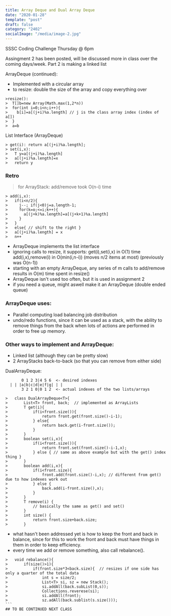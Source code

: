 ```yaml
---
title: Array Deque and Dual Array Deque 
date: "2020-01-28"
template: "post"
draft: false 
category: "2402"
socialImage: "/media/image-2.jpg"
---
```



SSSC Coding Challenge Thursday @ 6pm

Assingment 2 has been posted, will be discussed more in class over the coming days/week.
Part 2 is making a linked list

ArrayDeque (continued):
 - Implemented with a circular array
 - to resize: double the size of the array and copy everything over
```
>resize():
>  T[]b=new Array(Math.max(1,2*n))
>  for(int i=0;i<n;i++){
>    b[i]=a[(j+i)%a.length] // j is the class array index (index of a[])
>  }
>  a=b
```
List Interface (ArrayDeque)
```
> get(i): return a[(j+i)%a.length];
> set(i,x):
>   T y=a[(j+i)%a.length]
>   a[(j+i)%a.length]=x
>   return y
```
### Retro 
 > for ArrayStack: add/remove took O(n-i) time
```
> add(i,x):
>   if(i<n/2){
>     j--; if(j<0)j=a.length-1;
>     for(k=o;<=i;k++){
>       a[(j+k)%a.length]=a[(j+k+1)%a.length]
>	  }
>	}
>	else{ // shift to the right }
>	a[(j+i)%a.length] = x
>	n++
```

 - ArrayDeque implements the list interface
 - ignoring calls to resize, it supports:
		get(i),set(i,x) in O(1) time
		add(i,x),remove(i) in O(min(i,n-i)) (moves n/2 items at most) (previously was O(n-1))
 - starting with an empty ArrayDeque, any series of m calls to add/remove results
	in O(m) time spent in resize()
 - ArrayDeque isn't used too often, but it is used in assignment 2
 - if you need a queue, might aswell make it an ArrayDeque (double ended queue)
 
### ArrayDeque uses:
 - Parallel computing load balancing job distribution
 - undo/redo functions, since it can be used as a stack, with the ability to remove things from the back
	when lots of actions are performed in order to free up memory.

### Other ways to implement and ArrayDeque:
 - Linked list (although they can be pretty slow)
 - 2 ArrayStacks back-to-back (so that you can remove from either side)

DualArrayDeque:
```
       0 1 2 3|4 5 6  <- desired indexes
  | | |a|b|c|d|e|f|g| | | 
       3 2 1 0|0 1 2  <- actual indexes of the two lists/arrays

>	class DualArrayDeque<T>{
>		List<T> front, back;  // implemented as ArrayLists
>		T get(i){
>			if(i<front.size()){
>				return front.get(front.size()-i-1);
>			} else{
>				return back.get(i-front.size());
>			}
>		}
>		boolean set(i,x){
>			if(i<front.size()){
>				return front.set(front.size()-i-1,x);
>			} else { // same as above example but with the get() index thing }
>		}
>		boolean add(i,x){
>			if(i<front.size){
>				front.add(front.size()-i,x); // different from get() due to how indexes work out
>			} else {
>				back.add(i-front.size(),x);
>			}
>		}
>		T remove(i) {
>			// basically the same as get() and set()
>		}
>		int size() {
>			return front.size+back.size;
>		}
```
 - what hasn't been addressed yet is how to keep the front and back in balance,
	since for this to work the front and back must have things in them in order to keep efficiency.
 - every time we add or remove something, also call rebalance().
````
>	void rebalance(){
>		if(size()>1){
>			if(front.size*3<back.size){  // resizes if one side has only a quarter of the total data
>				int s = size/2;
>				List<T> si, sz = new Stack();
>				si.addAll(back.subList(0,s));
>				Collections.reverese(si);
>				si.addAll(front);
>				sz.adAll(back.sublist(s.size()));
```
## TO BE CONTINUED NEXT CLASS 

